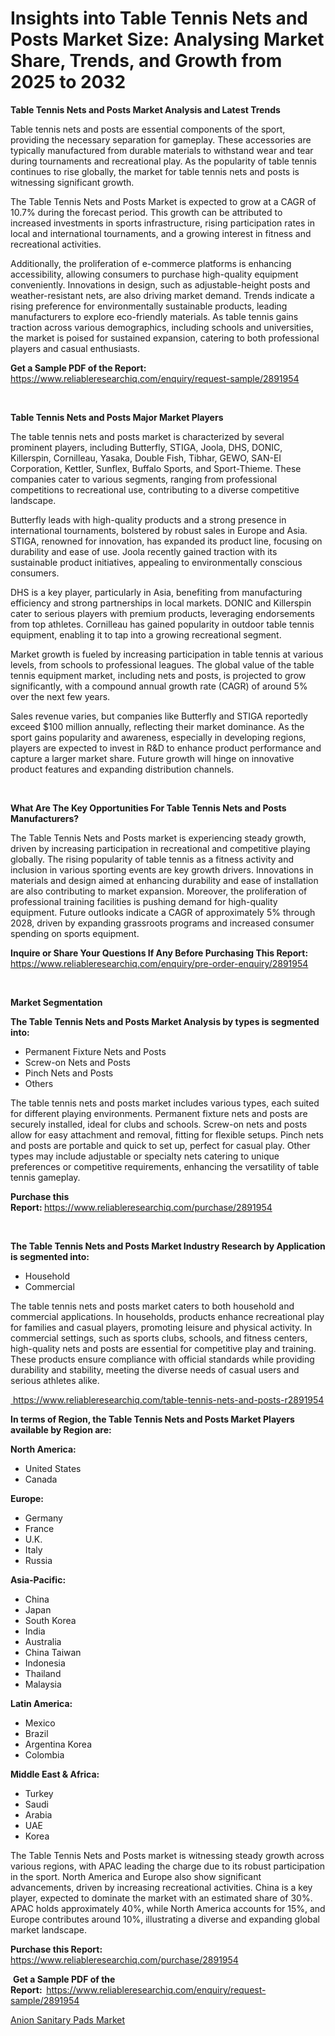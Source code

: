 <p><h1>Insights into Table Tennis Nets and Posts Market Size: Analysing Market Share, Trends, and Growth from 2025 to 2032</h1></p><p><strong>Table Tennis Nets and Posts Market Analysis and Latest Trends</strong></p>
<p><p>Table tennis nets and posts are essential components of the sport, providing the necessary separation for gameplay. These accessories are typically manufactured from durable materials to withstand wear and tear during tournaments and recreational play. As the popularity of table tennis continues to rise globally, the market for table tennis nets and posts is witnessing significant growth.</p><p>The Table Tennis Nets and Posts Market is expected to grow at a CAGR of 10.7% during the forecast period. This growth can be attributed to increased investments in sports infrastructure, rising participation rates in local and international tournaments, and a growing interest in fitness and recreational activities. </p><p>Additionally, the proliferation of e-commerce platforms is enhancing accessibility, allowing consumers to purchase high-quality equipment conveniently. Innovations in design, such as adjustable-height posts and weather-resistant nets, are also driving market demand. Trends indicate a rising preference for environmentally sustainable products, leading manufacturers to explore eco-friendly materials. As table tennis gains traction across various demographics, including schools and universities, the market is poised for sustained expansion, catering to both professional players and casual enthusiasts.</p></p>
<p><strong>Get a Sample PDF of the Report:&nbsp;</strong> <a href="https://www.reliableresearchiq.com/enquiry/request-sample/2891954?utm_campaign=2783&utm_medium=2&utm_source=Github&utm_content=ia&utm_term=14032025&utm_id=table-tennis-nets-and-posts">https://www.reliableresearchiq.com/enquiry/request-sample/2891954</a></p>
<p>&nbsp;</p>
<p><strong>Table Tennis Nets and Posts Major Market Players</strong></p>
<p><p>The table tennis nets and posts market is characterized by several prominent players, including Butterfly, STIGA, Joola, DHS, DONIC, Killerspin, Cornilleau, Yasaka, Double Fish, Tibhar, GEWO, SAN-EI Corporation, Kettler, Sunflex, Buffalo Sports, and Sport-Thieme. These companies cater to various segments, ranging from professional competitions to recreational use, contributing to a diverse competitive landscape.</p><p>Butterfly leads with high-quality products and a strong presence in international tournaments, bolstered by robust sales in Europe and Asia. STIGA, renowned for innovation, has expanded its product line, focusing on durability and ease of use. Joola recently gained traction with its sustainable product initiatives, appealing to environmentally conscious consumers.</p><p>DHS is a key player, particularly in Asia, benefiting from manufacturing efficiency and strong partnerships in local markets. DONIC and Killerspin cater to serious players with premium products, leveraging endorsements from top athletes. Cornilleau has gained popularity in outdoor table tennis equipment, enabling it to tap into a growing recreational segment.</p><p>Market growth is fueled by increasing participation in table tennis at various levels, from schools to professional leagues. The global value of the table tennis equipment market, including nets and posts, is projected to grow significantly, with a compound annual growth rate (CAGR) of around 5% over the next few years.</p><p>Sales revenue varies, but companies like Butterfly and STIGA reportedly exceed $100 million annually, reflecting their market dominance. As the sport gains popularity and awareness, especially in developing regions, players are expected to invest in R&D to enhance product performance and capture a larger market share. Future growth will hinge on innovative product features and expanding distribution channels.</p></p>
<p>&nbsp;</p>
<p><strong>What Are The Key Opportunities For Table Tennis Nets and Posts Manufacturers?</strong></p>
<p><p>The Table Tennis Nets and Posts market is experiencing steady growth, driven by increasing participation in recreational and competitive playing globally. The rising popularity of table tennis as a fitness activity and inclusion in various sporting events are key growth drivers. Innovations in materials and design aimed at enhancing durability and ease of installation are also contributing to market expansion. Moreover, the proliferation of professional training facilities is pushing demand for high-quality equipment. Future outlooks indicate a CAGR of approximately 5% through 2028, driven by expanding grassroots programs and increased consumer spending on sports equipment.</p></p>
<p><strong>Inquire or Share Your Questions If Any Before Purchasing This Report:</strong> <a href="https://www.reliableresearchiq.com/enquiry/pre-order-enquiry/2891954?utm_campaign=2783&utm_medium=2&utm_source=Github&utm_content=ia&utm_term=14032025&utm_id=table-tennis-nets-and-posts">https://www.reliableresearchiq.com/enquiry/pre-order-enquiry/2891954</a></p>
<p>&nbsp;</p>
<p><strong>Market Segmentation</strong></p>
<p><strong>The Table Tennis Nets and Posts Market Analysis by types is segmented into:</strong></p>
<p><ul><li>Permanent Fixture Nets and Posts</li><li>Screw-on Nets and Posts</li><li>Pinch Nets and Posts</li><li>Others</li></ul></p>
<p><p>The table tennis nets and posts market includes various types, each suited for different playing environments. Permanent fixture nets and posts are securely installed, ideal for clubs and schools. Screw-on nets and posts allow for easy attachment and removal, fitting for flexible setups. Pinch nets and posts are portable and quick to set up, perfect for casual play. Other types may include adjustable or specialty nets catering to unique preferences or competitive requirements, enhancing the versatility of table tennis gameplay.</p></p>
<p><strong>Purchase this Report:&nbsp;</strong><a href="https://www.reliableresearchiq.com/purchase/2891954?utm_campaign=2783&utm_medium=2&utm_source=Github&utm_content=ia&utm_term=14032025&utm_id=table-tennis-nets-and-posts">https://www.reliableresearchiq.com/purchase/2891954</a></p>
<p>&nbsp;</p>
<p><strong>The Table Tennis Nets and Posts Market Industry Research by Application is segmented into:</strong></p>
<p><ul><li>Household</li><li>Commercial</li></ul></p>
<p><p>The table tennis nets and posts market caters to both household and commercial applications. In households, products enhance recreational play for families and casual players, promoting leisure and physical activity. In commercial settings, such as sports clubs, schools, and fitness centers, high-quality nets and posts are essential for competitive play and training. These products ensure compliance with official standards while providing durability and stability, meeting the diverse needs of casual users and serious athletes alike.</p></p>
<p><a href="https://www.reliableresearchiq.com/table-tennis-nets-and-posts-r2891954?utm_campaign=2783&utm_medium=2&utm_source=Github&utm_content=ia&utm_term=14032025&utm_id=table-tennis-nets-and-posts">&nbsp;https://www.reliableresearchiq.com/table-tennis-nets-and-posts-r2891954</a></p>
<p><strong>In terms of Region, the Table Tennis Nets and Posts Market Players available by Region are:</strong></p>
<p>
    <p> <strong> North America: </strong>
        <ul>
            <li>United States</li>
            <li>Canada</li>
        </ul>
        </p> 
    <p> <strong> Europe: </strong>
        <ul>
            <li>Germany</li>
            <li>France</li>
            <li>U.K.</li>
            <li>Italy</li>
            <li>Russia</li>
        </ul>
        </p> 
    <p> <strong> Asia-Pacific: </strong>
        <ul>
            <li>China</li>
            <li>Japan</li>
            <li>South Korea</li>
            <li>India</li>
            <li>Australia</li>
            <li>China Taiwan</li>
            <li>Indonesia</li>
            <li>Thailand</li>
            <li>Malaysia</li>
        </ul>
        </p> 
    <p> <strong> Latin America: </strong>
        <ul>
            <li>Mexico</li>
            <li>Brazil</li>
            <li>Argentina Korea</li>
            <li>Colombia</li>
        </ul>
        </p> 
    <p> <strong> Middle East & Africa: </strong>
        <ul>
            <li>Turkey</li>
            <li>Saudi</li>
            <li>Arabia</li>
            <li>UAE</li>
            <li>Korea</li>
        </ul>
    </p>
    </p>
<p><p>The Table Tennis Nets and Posts market is witnessing steady growth across various regions, with APAC leading the charge due to its robust participation in the sport. North America and Europe also show significant advancements, driven by increasing recreational activities. China is a key player, expected to dominate the market with an estimated share of 30%. APAC holds approximately 40%, while North America accounts for 15%, and Europe contributes around 10%, illustrating a diverse and expanding global market landscape.</p></p>
<p><strong>Purchase this Report: </strong><a href="https://www.reliableresearchiq.com/purchase/2891954?utm_campaign=2783&utm_medium=2&utm_source=Github&utm_content=ia&utm_term=14032025&utm_id=table-tennis-nets-and-posts">https://www.reliableresearchiq.com/purchase/2891954</a></p>
<p>&nbsp;<strong>Get a Sample PDF of the Report:&nbsp;&nbsp;</strong><a href="https://www.reliableresearchiq.com/enquiry/request-sample/2891954?utm_campaign=2783&utm_medium=2&utm_source=Github&utm_content=ia&utm_term=14032025&utm_id=table-tennis-nets-and-posts">https://www.reliableresearchiq.com/enquiry/request-sample/2891954</a></p>
<p><strong></strong></p>
<p><p><a href="https://github.com/vitrilaoire/Market-Research-Report-List-1/blob/main/anion-sanitary-pads-market.md?utm_campaign=2783&utm_medium=2&utm_source=Github&utm_content=ia&utm_term=14032025&utm_id=table-tennis-nets-and-posts">Anion Sanitary Pads Market</a></p></p>